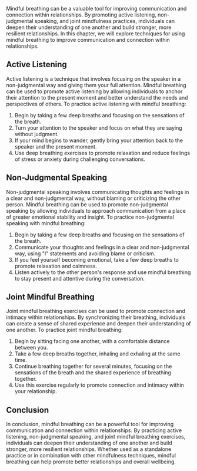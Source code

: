 
Mindful breathing can be a valuable tool for improving communication and connection within relationships. By promoting active listening, non-judgmental speaking, and joint mindfulness practices, individuals can deepen their understanding of one another and build stronger, more resilient relationships. In this chapter, we will explore techniques for using mindful breathing to improve communication and connection within relationships.

Active Listening
----------------

Active listening is a technique that involves focusing on the speaker in a non-judgmental way and giving them your full attention. Mindful breathing can be used to promote active listening by allowing individuals to anchor their attention to the present moment and better understand the needs and perspectives of others. To practice active listening with mindful breathing:

1. Begin by taking a few deep breaths and focusing on the sensations of the breath.
2. Turn your attention to the speaker and focus on what they are saying without judgment.
3. If your mind begins to wander, gently bring your attention back to the speaker and the present moment.
4. Use deep breathing exercises to promote relaxation and reduce feelings of stress or anxiety during challenging conversations.

Non-Judgmental Speaking
-----------------------

Non-judgmental speaking involves communicating thoughts and feelings in a clear and non-judgmental way, without blaming or criticizing the other person. Mindful breathing can be used to promote non-judgmental speaking by allowing individuals to approach communication from a place of greater emotional stability and insight. To practice non-judgmental speaking with mindful breathing:

1. Begin by taking a few deep breaths and focusing on the sensations of the breath.
2. Communicate your thoughts and feelings in a clear and non-judgmental way, using "I" statements and avoiding blame or criticism.
3. If you feel yourself becoming emotional, take a few deep breaths to promote relaxation and calmness.
4. Listen actively to the other person's response and use mindful breathing to stay present and attentive during the conversation.

Joint Mindful Breathing
-----------------------

Joint mindful breathing exercises can be used to promote connection and intimacy within relationships. By synchronizing their breathing, individuals can create a sense of shared experience and deepen their understanding of one another. To practice joint mindful breathing:

1. Begin by sitting facing one another, with a comfortable distance between you.
2. Take a few deep breaths together, inhaling and exhaling at the same time.
3. Continue breathing together for several minutes, focusing on the sensations of the breath and the shared experience of breathing together.
4. Use this exercise regularly to promote connection and intimacy within your relationship.

Conclusion
----------

In conclusion, mindful breathing can be a powerful tool for improving communication and connection within relationships. By practicing active listening, non-judgmental speaking, and joint mindful breathing exercises, individuals can deepen their understanding of one another and build stronger, more resilient relationships. Whether used as a standalone practice or in combination with other mindfulness techniques, mindful breathing can help promote better relationships and overall wellbeing.

